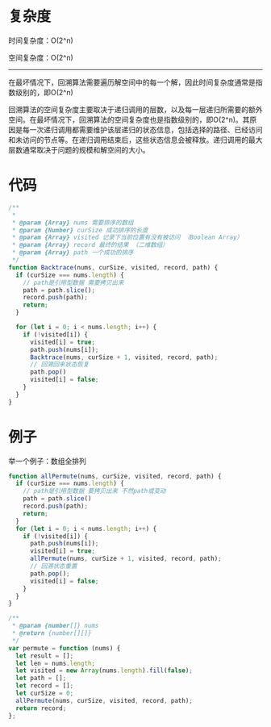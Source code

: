 # 复杂度

时间复杂度：O(2^n)

空间复杂度：O(2^n)

---

在最坏情况下，回溯算法需要遍历解空间中的每一个解，因此时间复杂度通常是指数级别的，即O(2^n)

 回溯算法的空间复杂度主要取决于递归调用的层数，以及每一层递归所需要的额外空间。在最坏情况下，回溯算法的空间复杂度也是指数级别的，即O(2^n)。其原因是每一次递归调用都需要维护该层递归的状态信息，包括选择的路径、已经访问和未访问的节点等。在递归调用结束后，这些状态信息会被释放。递归调用的最大层数通常取决于问题的规模和解空间的大小。



# 代码




```js
/**
 *
 * @param {Array} nums 需要排序的数组
 * @param {Number} curSize 成功排序的长度
 * @param {Array} visited 记录下当前位置有没有被访问 （Boolean Array）
 * @param {Array} record 最终的结果 （二维数组）
 * @param {Array} path 一个成功的排序
 */
function Backtrace(nums, curSize, visited, record, path) {
  if (curSize === nums.length) {
    // path是引用型数据 需要拷贝出来
    path = path.slice();
    record.push(path);
    return;
  }

  for (let i = 0; i < nums.length; i++) {
    if (!visited[i]) {
      visited[i] = true;
      path.push(nums[i]);
      Backtrace(nums, curSize + 1, visited, record, path);
      // 回溯回来状态恢复
      path.pop()
      visited[i] = false;
    }
  }
}
```



# 例子


举一个例子：数组全排列


```js
function allPermute(nums, curSize, visited, record, path) {
  if (curSize === nums.length) {
    // path是引用型数据 要拷贝出来 不然path或变动 
    path = path.slice()
    record.push(path);
    return;
  }
  for (let i = 0; i < nums.length; i++) {
    if (!visited[i]) {
      path.push(nums[i]);
      visited[i] = true;
      allPermute(nums, curSize + 1, visited, record, path);
      // 回溯状态重置
      path.pop();
      visited[i] = false;
    }
  }
}

/**
 * @param {number[]} nums
 * @return {number[][]}
 */
var permute = function (nums) {
  let result = [];
  let len = nums.length;
  let visited = new Array(nums.length).fill(false);
  let path = [];
  let record = [];
  let curSize = 0;
  allPermute(nums, curSize, visited, record, path);
  return record;
};
```





























